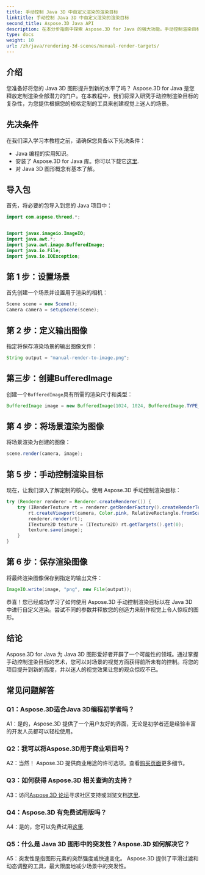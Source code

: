 ```yaml
---
title: 手动控制 Java 3D 中自定义渲染的渲染目标
linktitle: 手动控制 Java 3D 中自定义渲染的渲染目标
second_title: Aspose.3D Java API
description: 在本分步指南中探索 Aspose.3D for Java 的强大功能。手动控制渲染目标以获得令人惊叹的定制 Java 3D 图形。
type: docs
weight: 10
url: /zh/java/rendering-3d-scenes/manual-render-targets/
---
```

## 介绍

您准备好将您的 Java 3D 图形提升到新的水平了吗？ Aspose.3D for Java 是您释放定制渲染全部潜力的门户。在本教程中，我们将深入研究手动控制渲染目标的复杂性，为您提供根据您的规格定制的工具来创建视觉上迷人的场景。

## 先决条件

在我们深入学习本教程之前，请确保您具备以下先决条件：

- Java 编程的实用知识。
- 安装了 Aspose.3D for Java 库。你可以下载它[这里](https://releases.aspose.com/3d/java/).
- 对 Java 3D 图形概念有基本了解。

## 导入包

首先，将必要的包导入到您的 Java 项目中：

```java
import com.aspose.threed.*;


import javax.imageio.ImageIO;
import java.awt.*;
import java.awt.image.BufferedImage;
import java.io.File;
import java.io.IOException;
```

## 第 1 步：设置场景

首先创建一个场景并设置用于渲染的相机：

```java
Scene scene = new Scene();
Camera camera = setupScene(scene);
```

## 第 2 步：定义输出图像

指定将保存渲染场景的输出图像文件：

```java
String output = "manual-render-to-image.png";
```

## 第三步：创建BufferedImage

创建一个`BufferedImage`具有所需的渲染尺寸和类型：

```java
BufferedImage image = new BufferedImage(1024, 1024, BufferedImage.TYPE_3BYTE_BGR);
```

## 第 4 步：将场景渲染为图像

将场景渲染为创建的图像：

```java
scene.render(camera, image);
```

## 第 5 步：手动控制渲染目标

现在，让我们深入了解定制的核心。使用 Aspose.3D 手动控制渲染目标：

```java
try (Renderer renderer = Renderer.createRenderer()) {
    try (IRenderTexture rt = renderer.getRenderFactory().createRenderTexture(new RenderParameters(), 1, image.getWidth(), image.getHeight())) {
        rt.createViewport(camera, Color.pink, RelativeRectangle.fromScale(0, 0, 1, 1));
        renderer.render(rt);
        ITexture2D texture = (ITexture2D) rt.getTargets().get(0);
        texture.save(image);
    }
}
```

## 第 6 步：保存渲染图像

将最终渲染图像保存到指定的输出文件：

```java
ImageIO.write(image, "png", new File(output));
```

恭喜！您已经成功学习了如何使用 Aspose.3D 手动控制渲染目标以在 Java 3D 中进行自定义渲染。尝试不同的参数并释放您的创造力来制作视觉上令人惊叹的图形。

## 结论

Aspose.3D for Java 为 Java 3D 图形爱好者开辟了一个可能性的领域。通过掌握手动控制渲染目标的艺术，您可以对场景的视觉方面获得前所未有的控制。将您的项目提升到新的高度，并以迷人的视觉效果让您的观众惊叹不已。

## 常见问题解答

### Q1：Aspose.3D适合Java 3D编程初学者吗？

A1：是的，Aspose.3D 提供了一个用户友好的界面，无论是初学者还是经验丰富的开发人员都可以轻松使用。

### Q2：我可以将Aspose.3D用于商业项目吗？

 A2：当然！ Aspose.3D 提供商业用途的许可选项。查看[购买页面](https://purchase.aspose.com/buy)更多细节。

### Q3：如何获得 Aspose.3D 相关查询的支持？

 A3：访问[Aspose.3D 论坛](https://forum.aspose.com/c/3d/18)寻求社区支持或浏览文档[这里](https://reference.aspose.com/3d/java/).

### Q4：Aspose.3D 有免费试用版吗？

A4：是的，您可以免费试用[这里](https://releases.aspose.com/).

### Q5：什么是 Java 3D 图形中的突发性？Aspose.3D 如何解决它？

A5：突发性是指图形元素的突然强度或快速变化。 Aspose.3D 提供了平滑过渡和动态调整的工具，最大限度地减少场景中的突发性。
